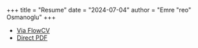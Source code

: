 +++
title = "Resume"
date = "2024-07-04"
author = "Emre \"reo\" Osmanoglu"
+++


- [Via FlowCV](https://flowcv.com/resume/hfa4sm0nlq)
- [Direct PDF](https://github.com/reo6/resume/raw/main/resume.pdf)